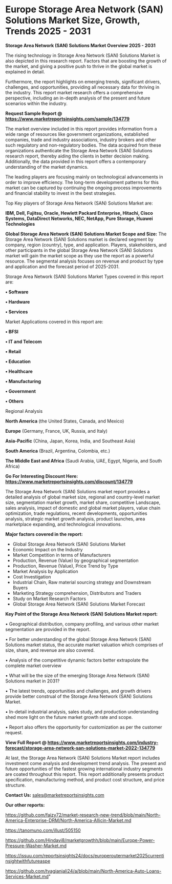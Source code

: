  # Europe Storage Area Network (SAN) Solutions Market Size, Growth, Trends 2025 - 2031

<Strong> Storage Area Network (SAN) Solutions Market Overview 2025 - 2031</strong>

The rising technology in Storage Area Network (SAN) Solutions Market is also depicted in this research report. Factors that are boosting the growth of the market, and giving a positive push to thrive in the global market is explained in detail.

Furthermore, the report highlights on emerging trends, significant drivers, challenges, and opportunities, providing all necessary data for thriving in the industry. This report market research offers a comprehensive perspective, including an in-depth analysis of the present and future scenarios within the industry.

<strong>Request Sample Report @ <a href=https://www.marketreportsinsights.com/sample/134779>https://www.marketreportsinsights.com/sample/134779</a></strong>

The market overview included in this report provides information from a wide range of resources like government organizations, established companies, trade and industry associations, industry brokers and other such regulatory and non-regulatory bodies. The data acquired from these organizations authenticate the Storage Area Network (SAN) Solutions research report, thereby aiding the clients in better decision making. Additionally, the data provided in this report offers a contemporary understanding of the market dynamics.

The leading players are focusing mainly on technological advancements in order to improve efficiency. The long-term development patterns for this market can be captured by continuing the ongoing process improvements and financial stability to invest in the best strategies.

Top Key players of Storage Area Network (SAN) Solutions Market are:

<strong>IBM, Dell, Fujitsu, Oracle, Hewlett Packard Enterprise, Hitachi, Cisco Systems, DataDirect Networks, NEC, NetApp, Pure Storage, Huawei Technologies</strong>

<strong><b>Global Storage Area Network (SAN) Solutions Market Scope and Size:</b></strong>
The Storage Area Network (SAN) Solutions market is declared segment by company, region (country), type, and application. Players, stakeholders, and other participants in the global Storage Area Network (SAN) Solutions market will gain the market scope as they use the report as a powerful resource. The segmental analysis focuses on revenue and product by type and application and the forecast period of 2025-2031.

Storage Area Network (SAN) Solutions Market Types covered in this report are:

<strong>• Software

• Hardware

• Services</strong>

Market Applications covered in this report are:

<strong>• BFSI

• IT and Telecom

• Retail

• Education

• Healthcare

• Manufacturing

• Government

• Others</strong> 

Regional Analysis

<strong>North America</strong> (the United States, Canada, and Mexico)

<strong>Europe</strong> (Germany, France, UK, Russia, and Italy)

<strong>Asia-Pacific</strong> (China, Japan, Korea, India, and Southeast Asia)

<strong>South America</strong> (Brazil, Argentina, Colombia, etc.)

<strong>The Middle East and Africa</strong> (Saudi Arabia, UAE, Egypt, Nigeria, and South Africa)

<strong>Go For Interesting Discount Here: <a href=https://www.marketreportsinsights.com/discount/134779>https://www.marketreportsinsights.com/discount/134779</a></strong>

The Storage Area Network (SAN) Solutions market report provides a detailed analysis of global market size, regional and country-level market size, segmentation market growth, market share, competitive Landscape, sales analysis, impact of domestic and global market players, value chain optimization, trade regulations, recent developments, opportunities analysis, strategic market growth analysis, product launches, area marketplace expanding, and technological innovations.

<strong><b>Major factors covered in the report:</b></strong>
<ul>
  <li>Global Storage Area Network (SAN) Solutions Market </li>
  <li>Economic Impact on the Industry</li>
  <li>Market Competition in terms of Manufacturers</li>
  <li>Production, Revenue (Value) by geographical segmentation</li>
  <li>Production, Revenue (Value), Price Trend by Type</li>
  <li>Market Analysis by Application</li>
  <li>Cost Investigation</li>
  <li>Industrial Chain, Raw material sourcing strategy and Downstream Buyers</li>
  <li>Marketing Strategy comprehension, Distributors and Traders</li>
  <li>Study on Market Research Factors</li>
  <li>Global Storage Area Network (SAN) Solutions Market Forecast</li>
</ul>

<strong><b>Key Point of the Storage Area Network (SAN) Solutions Market report:</b></strong>

• Geographical distribution, company profiling, and various other market segmentation are provided in the report.

• For better understanding of the global Storage Area Network (SAN) Solutions market status, the accurate market valuation which comprises of size, share, and revenue are also covered.

• Analysis of the competitive dynamic factors better extrapolate the complete market overview

• What will be the size of the emerging Storage Area Network (SAN) Solutions market in 2031?

• The latest trends, opportunities and challenges, and growth drivers provide better construal of the Storage Area Network (SAN) Solutions Market.

• In-detail industrial analysis, sales study, and production understanding shed more light on the future market growth rate and scope.

• Report also offers the opportunity for customization as per the customer request.

<strong><b>View Full Report @ <a href=https://www.marketreportsinsights.com/industry-forecast/storage-area-network-san-solutions-market-2022-134779>https://www.marketreportsinsights.com/industry-forecast/storage-area-network-san-solutions-market-2022-134779</a></b></strong>


At last, the Storage Area Network (SAN) Solutions Market report includes investment come analysis and development trend analysis. The present and future opportunities of the fastest growing international industry segments are coated throughout this report. This report additionally presents product specification, manufacturing method, and product cost structure, and price structure.

<strong>Contact Us:</strong>
sales@marketreportsinsights.com

<strong>Our other reports:</strong>

<a href=https://github.com/faizy72/market-research-new-trend/blob/main/North-America-Enterprise-DRM/North-America-Allicin-Market.md>https://github.com/faizy72/market-research-new-trend/blob/main/North-America-Enterprise-DRM/North-America-Allicin-Market.md</a>

<a href=https://tanomuno.com/illust/505150>https://tanomuno.com/illust/505150</a>

<a href=https://github.com/Hindavi8/marketgrowthh/blob/main/Europe-Power-Pressure-Washer-Market.md>https://github.com/Hindavi8/marketgrowthh/blob/main/Europe-Power-Pressure-Washer-Market.md</a>

<a href=https://issuu.com/reportsinsights24/docs/europeroutermarket2025currentinsightwithfutureaspe>https://issuu.com/reportsinsights24/docs/europeroutermarket2025currentinsightwithfutureaspe</a>

<a href=https://github.com/tyagianjali24/a/blob/main/North-America-Auto-Loans-Services-Market.md>https://github.com/tyagianjali24/a/blob/main/North-America-Auto-Loans-Services-Market.md</a>"
